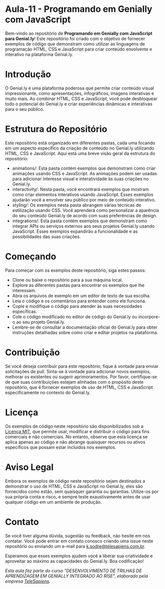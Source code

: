 # Aula-11 - Programando em Genially com JavaScript
Bem-vindo ao repositório de **Programando em Genially com JavaScript para Genial.ly**! Este repositório foi criado com o objetivo de fornecer exemplos de código que demonstram como utilizar as linguagens de programação HTML, CSS e JavaScript para criar conteúdo envolvente e interativo na plataforma Genial.ly.

# Introdução
O Genial.ly é uma plataforma poderosa que permite criar conteúdo visual impressionante, como apresentações, infográficos, imagens interativas e muito mais. Ao combinar HTML, CSS e JavaScript, você pode desbloquear todo o potencial do Genial.ly e criar experiências dinâmicas e interativas para o seu público.

# Estrutura do Repositório
Este repositório está organizado em diferentes pastas, cada uma focando em um aspecto específico da criação de conteúdo no Genial.ly utilizando HTML, CSS e JavaScript. Aqui está uma breve visão geral da estrutura do repositório:

- animations/: Esta pasta contém exemplos que demonstram como criar animações usando CSS e JavaScript. As animações podem ser usadas para adicionar interesse visual e interatividade às suas criações no Genial.ly.
- interactivity/: Nesta pasta, você encontrará exemplos que mostram como criar elementos interativos usando JavaScript. Esses exemplos ajudarão você a envolver seu público por meio de conteúdo interativo.
- styling/: Os exemplos nesta pasta abrangem várias técnicas de estilização usando CSS. Você aprenderá como personalizar a aparência do seu conteúdo Genial.ly de acordo com suas preferências de design.
- integrations/: Esta pasta contém exemplos que demonstram como integrar APIs ou serviços externos aos seus projetos Genial.ly usando JavaScript. Esses exemplos expandirão a funcionalidade e as possibilidades das suas criações.

# Começando
Para começar com os exemplos deste repositório, siga estes passos:

- Clone ou baixe o repositório para a sua máquina local.
- Explore as diferentes pastas para encontrar os exemplos que lhe interessam.
- Abra os arquivos de exemplo em um editor de texto de sua escolha.
- Leia o código e os comentários para entender como ele funciona.
- Copie e modifique o código para atender às suas necessidades específicas.
- Cole o código modificado no editor de código do Genial.ly ou incorpore-o ao seu projeto Genial.ly.
- Lembre-se de consultar a documentação oficial do Genial.ly para obter instruções detalhadas sobre como criar e editar projetos na plataforma.

# Contribuição
Se você deseja contribuir para este repositório, fique à vontade para enviar solicitações de pull. Sinta-se à vontade para adicionar novos exemplos, melhorar os existentes ou sugerir aprimoramentos. Por favor, certifique-se de que suas contribuições estejam alinhadas com o propósito deste repositório, que é fornecer exemplos de uso de HTML, CSS e JavaScript especificamente no contexto do Genial.ly.

# Licença
Os exemplos de código neste repositório são disponibilizados sob a [Licença MIT](https://api.github.com/licenses/mit), que permite usar, modificar e distribuir o código para fins comerciais e não comerciais. No entanto, observe que esta licença se aplica apenas ao código e não abrange quaisquer recursos ou ativos específicos que possam estar incluídos nos exemplos.

# Aviso Legal
Embora os exemplos de código neste repositório sejam destinados a demonstrar o uso de HTML, CSS e JavaScript no Genial.ly, eles são fornecidos como estão, sem quaisquer garantia ou garantias. Utilize-os por sua própria conta e risco, e sempre teste exaustivamente antes de usar qualquer código em um ambiente de produção.

# Contato
Se você tiver alguma dúvida, sugestão ou feedback, não hesite em nos contatar. Você pode entrar em contato conosco criando uma issue neste repositório ou enviando um e-mail para k.sodre@telesapiens.com.br.

Esperamos que esses exemplos ajudem você a liberar sua criatividade e aproveitar ao máximo as capacidades do Genial.ly. Boa codificação!

_Esta aula faz parte do curso "DESENVOLVIMENTO DE TRILHAS DE APRENDIZAGEM EM GENIALLY INTEGRADO AO RISE", elaborado pela empresa [TeleSapiens](https://telesapiens.com.br/)._
